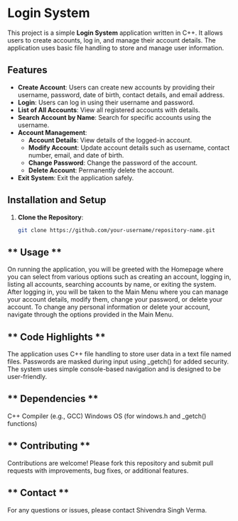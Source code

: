 # **Login System**

This project is a simple **Login System** application written in C++. It allows users to create accounts, log in, and manage their account details. The application uses basic file handling to store and manage user information.

## **Features**

- **Create Account**: Users can create new accounts by providing their username, password, date of birth, contact details, and email address.
- **Login**: Users can log in using their username and password.
- **List of All Accounts**: View all registered accounts with details.
- **Search Account by Name**: Search for specific accounts using the username.
- **Account Management**:
  - **Account Details**: View details of the logged-in account.
  - **Modify Account**: Update account details such as username, contact number, email, and date of birth.
  - **Change Password**: Change the password of the account.
  - **Delete Account**: Permanently delete the account.
- **Exit System**: Exit the application safely.

## **Installation and Setup**

1. **Clone the Repository**:
   ```bash
   git clone https://github.com/your-username/repository-name.git
## ** Usage **
On running the application, you will be greeted with the Homepage where you can select from various options such as creating an account, logging in, listing all accounts, searching accounts by name, or exiting the system.
After logging in, you will be taken to the Main Menu where you can manage your account details, modify them, change your password, or delete your account.
To change any personal information or delete your account, navigate through the options provided in the Main Menu.
## ** Code Highlights ** 
The application uses C++ file handling to store user data in a text file named files.
Passwords are masked during input using _getch() for added security.
The system uses simple console-based navigation and is designed to be user-friendly.
## ** Dependencies ** 
C++ Compiler (e.g., GCC)
Windows OS (for windows.h and _getch() functions)

## ** Contributing ** 
Contributions are welcome! Please fork this repository and submit pull requests with improvements, bug fixes, or additional features.

## ** Contact ** 
For any questions or issues, please contact Shivendra Singh Verma.


